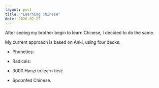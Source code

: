 ```yaml
---
layout: post
title: "Learning chinese"
date: 2020-02-27
---
```


After seeing my brother begin to learn Chinese, I decided to do the same.

My current approach is based on Anki, using four decks:

* Phonetics:

* Radicals:

* 3000 Hanzi to learn first:

* Spoonfed Chinese.

